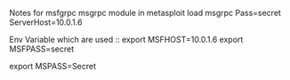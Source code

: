 Notes for msfgrpc
msgrpc module in metasploit
load msgrpc Pass=secret ServerHost=10.0.1.6


Env Variable which are used :: 
export MSFHOST=10.0.1.6
export MSFPASS=secret

export MSPASS=Secret 